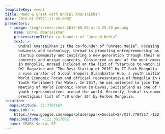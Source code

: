 ```yaml
---
templateKey: event
title: Meet & Greet with Undral Amarsaikhan
date: 2018-01-23T21:21:00.000Z
presenters:
  - image: /img/screen-shot-2019-08-06-at-8.25.35-pm.png
    name: ndral Amarsaikhan
    presentationTitle: co-founder of “Unread Media”
    text: >-
      Undral Amarsaikhan is the co-founder of “Unread Media”. Focusing on
      business and technology, Unread is promoting entrepreneurship as well as
      startup community and inspiring a new generation through their original
      contents and unique concepts. Considered as one of the most emerging media
      in Mongolia, Unread included on the list of “Startups to watch in 2016” by
      OK! Magazine and “The Best Startup of 2016” by IT Park Mongolia. Undral is
      a vice curator of Global Shapers Ulaanbaatar Hub, a youth initiative by
      World Economic Forum and official representative of Mongolia in World
      Youth Parliament for Water. In 2017, he was selected to join The Annual
      Meeting of World Economic Forum in Davos, Switzerland as one of the 50
      youth representatives around the world. Recently, Undral is named on the
      prestigious list of “30 under 30” by Forbes Mongolia.
location:
  mapsLatitude: 37.7707567
  mapsLink: >-
    https://www.google.com/maps/place/Spark+Social+SF/@37.7707567,-122.3917062,17z/data=!3m1!4b1!4m5!3m4!1s0x808f7fcfddddc751:0xb5383aac2dbd7b2a!8m2!3d37.7707567!4d-122.3917062?hl=en
  mapsLongitude: -122.3917062
  name: SPARK Social SF
---
```


